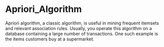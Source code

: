 # Apriori_Algorithm
Apriori algorithm, a classic algorithm, is useful in mining frequent itemsets and relevant association rules. Usually, you operate this algorithm on a database containing a large number of transactions. One such example is the items customers buy at a supermarket.
